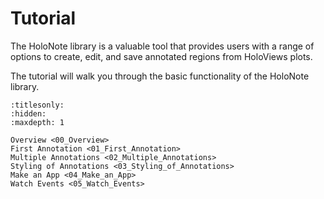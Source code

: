 # Tutorial

The HoloNote library is a valuable tool that provides users with a range of options to create, edit, and save annotated regions from HoloViews plots.

The tutorial will walk you through the basic functionality of the HoloNote library.

```{toctree}
:titlesonly:
:hidden:
:maxdepth: 1

Overview <00_Overview>
First Annotation <01_First_Annotation>
Multiple Annotations <02_Multiple_Annotations>
Styling of Annotations <03_Styling_of_Annotations>
Make an App <04_Make_an_App>
Watch Events <05_Watch_Events>

```
